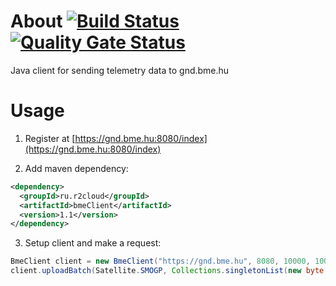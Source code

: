 # About [![Build Status](https://travis-ci.org/dernasherbrezon/bmeClient.svg?branch=master)](https://travis-ci.org/dernasherbrezon/bmeClient) [![Quality Gate Status](https://sonarcloud.io/api/project_badges/measure?project=ru.r2cloud%3AbmeClient&metric=alert_status)](https://sonarcloud.io/dashboard?id=ru.r2cloud%3AbmeClient)

Java client for sending telemetry data to gnd.bme.hu

# Usage

1. Register at [https://gnd.bme.hu:8080/index](https://gnd.bme.hu:8080/index)

2. Add maven dependency:

```xml
<dependency>
  <groupId>ru.r2cloud</groupId>
  <artifactId>bmeClient</artifactId>
  <version>1.1</version>
</dependency>
```

3. Setup client and make a request:

```java
BmeClient client = new BmeClient("https://gnd.bme.hu", 8080, 10000, 10000L, username, password);
client.uploadBatch(Satellite.SMOGP, Collections.singletonList(new byte[] { payload } ));
```